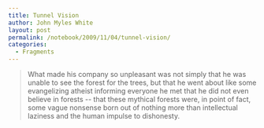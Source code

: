```yaml
---
title: Tunnel Vision
author: John Myles White
layout: post
permalink: /notebook/2009/11/04/tunnel-vision/
categories:
  - Fragments
---
```


<blockquote>
<p>What made his company so unpleasant was not simply that he was unable to see the forest for the trees, but that he went about like some evangelizing atheist informing everyone he met that he did not even believe in forests -- that these mythical forests were, in point of fact, some vague nonsense born out of nothing more than intellectual laziness and the human impulse to dishonesty.</p>
</blockquote>

